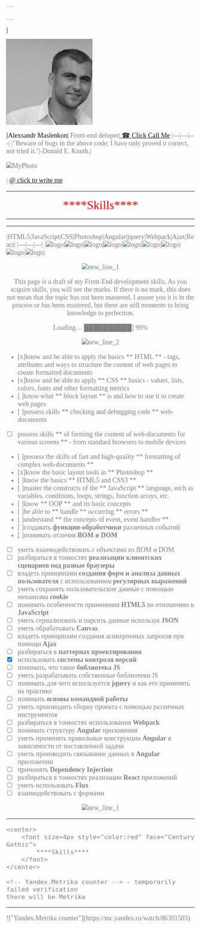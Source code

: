 ```yaml
---

---
```


|<p><img src="https://github.com/Maslik001/itstep/blob/gh-pages/MyPhoto.jpg?raw=true" width="auto" height="auto" alt="MyPhoto" ></p>|<font size=4px style="color:" face="Century Gothic">Alexsandr Maslenkon|<font size=4px style="color:grey" face="Century Gothic"> Front-end deloper|<font size=4px style="color:" face="Century Gothic"><a href="tel:+375291921091"> ☎ Click Call Me</a>
|---|---|---|
|"Beware of bugs in the above code; I have only proved it correct, not tried it."|-Donald E. Knuth.| <p><img src="https://w7.pngwing.com/pngs/933/443/png-transparent-gray-smiley-smiley-emoticon-faces-miscellaneous-face-text.png" width="100" height="auto" alt="MyPhoto" ></p>|<font size=4px style="color:" face="Century Gothic"> <a href = "mailto: Maslenkov2010@gmail.com"> @ click to write me</a> 

---
<center>
<font size=6px style="color:red" face="Century Gothic">
****Skills****
</font>
</center>

----

---

|HTML5|JavaScript|CSS|Photoshop|Angular|jquery|Webpack|Ajax|React|
|---|---|---|
|![logo][HTML5]|![logo][JavaScript]|![logo][CSS]|![logo][Photoshop]|![logo][Angular]|![logo][jquery]|![logo][Webpack]|![logo][Ajax]|![logo][React]|

[HTML5]:https://static.wikia.nocookie.net/wikies/images/0/05/HTML5_logo.png/revision/latest?cb=20170512222450&path-prefix=ru

[JavaScript]: https://cdn.iconscout.com/icon/free/png-256/javascript-2752148-2284965.png

[CSS]: https://cdn.pixabay.com/photo/2017/03/30/17/42/css-2189148_1280.png

[Photoshop]:https://upload.wikimedia.org/wikipedia/commons/thumb/a/af/Adobe_Photoshop_CC_icon.svg/1200px-Adobe_Photoshop_CC_icon.svg.png

[Angular]:https://upload.wikimedia.org/wikipedia/commons/thumb/c/cf/Angular_full_color_logo.svg/1200px-Angular_full_color_logo.svg.png

[jquery]:https://habrastorage.org/getpro/habr/post_images/99b/37e/278/99b37e278226b136bac04f85ab8e238c.png

[Webpack]: https://habrastorage.org/webt/k-/tm/2g/k-tm2gvbb_ky6gdrd-tzqrzjkf4.png

[Ajax]:https://upload.wikimedia.org/wikipedia/commons/thumb/a/a1/AJAX_logo_by_gengns.svg/1200px-AJAX_logo_by_gengns.svg.png

[React]: https://upload.wikimedia.org/wikipedia/commons/thumb/a/a7/React-icon.svg/1200px-React-icon.svg.png


</center>

<center>

![new_line_1](https://i.imgur.com/IMNAFUn.gif)

<font style="color:grey" face="Century Gothic">
This page is a draft of my Front-End development skills.
As you acquire skills, you will see the marks.
If there is no mark, this does not mean that the topic has not been mastered.
I assure you it is in the process or has been mastered, but there are still moments to bring knowledge to perfection. 

Loading… ██████████] 99%
</font>
</center>

<center>

![new_line_2](https://sdvv.ru/upload/iblock/52a/52a80921f26f2bd98833c7cf343e6896.jpg)
</center>

<font style="color:" face="Century Gothic">

- [x]know and be able to apply the basics ** HTML ** - tags, attributes and ways to structure the content of web pages to create formatted documents 
- [x]know and be able to apply ** CSS ** basics - values, lists, colors, fonts and other formatting metrics 
- [ ]know what ** block layout ** is and how to use it to create web pages 
- [ ]possess skills ** checking and debugging code ** web-documents 
- [ ] possess skills ** of forming the content of web-documents for various screens ** - from standard browsers to mobile devices 
- [ ]possess the skills of fast and high-quality ** formatting of complex web-documents **
- [x]know the basic layout tools in ** Photoshop **
- [ ]know the basics ** HTML5 and CSS3 **
- [ ]master the constructs of the ** JavaScript ** language, such as variables, conditions, loops, strings, function arrays, etc.
- [ ]know ** OOP ** and its basic concepts
- [ ]be able to ** handle ** occurring ** errors **
- [ ]understand ** the concepts of event, event handler **
- [ ]создавать **функции-обработчики** различных событий
- [ ]понимать отличия **BOM и DOM**
- [ ] уметь взаимодействовать с объектами из BOM и DOM
- [ ] разбираться в тонкостях **реализации клиентских сценариев под разные браузеры**
- [ ] владеть принципами **создания форм и анализа данных пользователя** с использованием **регулярных выражений**
- [ ] уметь сохранять пользовательские данные с помощью механизма **cookie**
- [ ] понимать особенности применения **HTML5** по отношению к **JavaScript**
- [ ] уметь сериализовать и парсить данные используя **JSON**
- [ ] уметь обрабатывать **Canvas** 
- [ ] владеть принципами создания асинхронных запросов при помощи **Ajax**
- [ ] разбираться в **паттернах проектирования**
- [x] использовать **системы контроля версий**
- [ ] понимать, что такое **библиотека JS**
- [ ] уметь разрабатывать собственные библиотеки JS
- [ ] понимать для чего используется **jquery** и как его применять на практике 
- [ ] понимать **основы командной работы**
- [ ] уметь производить сборку проекта с помощью различных инструментов
- [ ] разбираться в тонкостях использования **Webpack**
- [ ] понимать структуру **Angular** приложения
- [ ] уметь применять правильные конструкции **Angular** в зависимости от поставленной задачи
- [ ] уметь производить связывание данных в **Angular** приложении
- [ ] применять **Dependency Injection**
- [ ] разбираться в тонкостях реализации **React** приложений
- [ ] уметь использовать **Flux**
- [ ] взаимодействовать с формами
</font>
<center>


![new_line_1](https://acegif.com/wp-content/gifs/hamster-99.gif)
</center>

---
```
<center>
	<font size=4px style="color:red" face="Century Gothic">
		****Skills****
	</font>
</center>

<!-- Yandex.Metrika counter --> - temporarily failed verification
there will be Metrika
```

<!-- Yandex.Metrika counter -->
<script type="text/javascript" >
   (function(m,e,t,r,i,k,a){m[i]=m[i]||function(){(m[i].a=m[i].a||[]).push(arguments)};
   m[i].l=1*new Date();k=e.createElement(t),a=e.getElementsByTagName(t)[0],k.async=1,k.src=r,a.parentNode.insertBefore(k,a)})
   (window, document, "script", "https://mc.yandex.ru/metrika/tag.js", "ym");

   ym(86301503, "init", {
        clickmap:true,
        trackLinks:true,
        accurateTrackBounce:true
   });
</script>
<noscript><div><img src="https://mc.yandex.ru/watch/86301503" style="position:absolute; left:-9999px;" alt="" /></div></noscript>
<!-- /Yandex.Metrika counter -->

- - -

<!-- Yandex.Metrika counter -->
<img src="http://mc.yandex.ru/watch/86301503" style="position:absolute; left:-9999px;" alt="" />
<!-- /Yandex.Metrika counter -->
!["Yandex.Metrika counter"](https://mc.yandex.ru/watch/86301503)

<canvas id="quarterCommitCount" width="776" height="175" style="display: block; width: 776px; height: 175px;" class="chartjs-render-monitor"></canvas>
